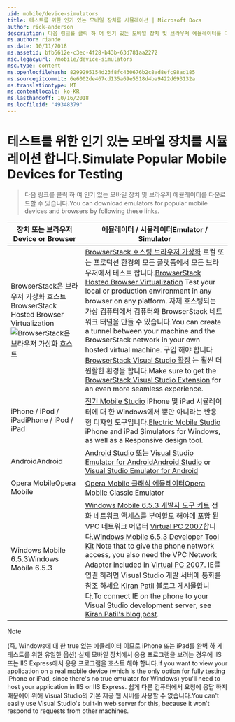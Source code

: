```yaml
---
uid: mobile/device-simulators
title: 테스트를 위한 인기 있는 모바일 장치를 시뮬레이션 | Microsoft Docs
author: rick-anderson
description: 다음 링크를 클릭 하 여 인기 있는 모바일 장치 및 브라우저 에뮬레이터를 다운로드할 수 있습니다.
ms.author: riande
ms.date: 10/11/2018
ms.assetid: bfb5612e-c3ec-4f28-b43b-63d781aa2272
msc.legacyurl: /mobile/device-simulators
msc.type: content
ms.openlocfilehash: 8299295154d23f8fc430676b2c8ad8efc98ad185
ms.sourcegitcommit: 6e6002de467cd135a69e5518d4ba9422d693132a
ms.translationtype: MT
ms.contentlocale: ko-KR
ms.lasthandoff: 10/16/2018
ms.locfileid: "49348379"
---
```

# <a name="simulate-popular-mobile-devices-for-testing"></a><span data-ttu-id="012fe-103">테스트를 위한 인기 있는 모바일 장치를 시뮬레이션 합니다.</span><span class="sxs-lookup"><span data-stu-id="012fe-103">Simulate Popular Mobile Devices for Testing</span></span>

> <span data-ttu-id="012fe-104">다음 링크를 클릭 하 여 인기 있는 모바일 장치 및 브라우저 에뮬레이터를 다운로드할 수 있습니다.</span><span class="sxs-lookup"><span data-stu-id="012fe-104">You can download emulators for popular mobile devices and browsers by following these links.</span></span>

| <span data-ttu-id="012fe-105">장치 또는 브라우저</span><span class="sxs-lookup"><span data-stu-id="012fe-105">Device or Browser</span></span> | <span data-ttu-id="012fe-106">에뮬레이터 / 시뮬레이터</span><span class="sxs-lookup"><span data-stu-id="012fe-106">Emulator / Simulator</span></span> |
| --- | --- |
| <span data-ttu-id="012fe-107">BrowserStack은 브라우저 가상화 호스트</span><span class="sxs-lookup"><span data-stu-id="012fe-107">BrowserStack Hosted Browser Virtualization</span></span> ![BrowserStack은 브라우저 가상화 호스트](device-simulators/_static/image1.png) | <span data-ttu-id="012fe-109">[BrowserStack 호스팅 브라우저 가상화](http://browserstack.com) 로컬 또는 프로덕션 환경의 모든 플랫폼에서 모든 브라우저에서 테스트 합니다.</span><span class="sxs-lookup"><span data-stu-id="012fe-109">[BrowserStack Hosted Browser Virtualization](http://browserstack.com) Test your local or production environment in any browser on any platform.</span></span> <span data-ttu-id="012fe-110">자체 호스팅되는 가상 컴퓨터에서 컴퓨터와 BrowserStack 네트워크 터널을 만들 수 있습니다.</span><span class="sxs-lookup"><span data-stu-id="012fe-110">You can create a tunnel between your machine and the BrowserStack network in your own hosted virtual machine.</span></span> <span data-ttu-id="012fe-111">구입 해야 합니다 [BrowserStack Visual Studio 확장](https://marketplace.visualstudio.com/items?itemName=browserstackcom.BrowserStack) 는 훨씬 더 원활한 환경을 합니다.</span><span class="sxs-lookup"><span data-stu-id="012fe-111">Make sure to get the [BrowserStack Visual Studio Extension](https://marketplace.visualstudio.com/items?itemName=browserstackcom.BrowserStack) for an even more seamless experience.</span></span> |
| <span data-ttu-id="012fe-112">iPhone / iPod / iPad</span><span class="sxs-lookup"><span data-stu-id="012fe-112">iPhone / iPod / iPad</span></span> | <span data-ttu-id="012fe-113">[전기 Mobile Studio](http://www.electricplum.com/studio.aspx) iPhone 및 iPad 시뮬레이터에 대 한 Windows에서 뿐만 아니라는 반응 형 디자인 도구입니다.</span><span class="sxs-lookup"><span data-stu-id="012fe-113">[Electric Mobile Studio](http://www.electricplum.com/studio.aspx) iPhone and iPad Simulators for Windows, as well as a Responsive design tool.</span></span> |
| <span data-ttu-id="012fe-114">Android</span><span class="sxs-lookup"><span data-stu-id="012fe-114">Android</span></span> | <span data-ttu-id="012fe-115">[Android Studio](https://developer.android.com/studio/) 또는 [Visual Studio Emulator for Android](https://visualstudio.microsoft.com/vs/msft-android-emulator/)</span><span class="sxs-lookup"><span data-stu-id="012fe-115">[Android Studio](https://developer.android.com/studio/) or [Visual Studio Emulator for Android](https://visualstudio.microsoft.com/vs/msft-android-emulator/)</span></span> |
| <span data-ttu-id="012fe-116">Opera Mobile</span><span class="sxs-lookup"><span data-stu-id="012fe-116">Opera Mobile</span></span> | [<span data-ttu-id="012fe-117">Opera Mobile 클래식 에뮬레이터</span><span class="sxs-lookup"><span data-stu-id="012fe-117">Opera Mobile Classic Emulator</span></span>](https://www.opera.com/developer/mobile-emulator) |
| <span data-ttu-id="012fe-118">Windows Mobile 6.5.3</span><span class="sxs-lookup"><span data-stu-id="012fe-118">Windows Mobile 6.5.3</span></span> | <span data-ttu-id="012fe-119">[Windows Mobile 6.5.3 개발자 도구 키트](https://www.microsoft.com/downloads/en/details.aspx?FamilyID=c0213f68-2e01-4e5c-a8b2-35e081dcf1ca&amp;displaylang=en) 전화 네트워크 액세스를 부여할도 해야에 포함 된 VPC 네트워크 어댑터 [Virtual PC 2007](https://www.microsoft.com/downloads/en/details.aspx?FamilyID=04d26402-3199-48a3-afa2-2dc0b40a73b6&amp;DisplayLang=en)합니다.</span><span class="sxs-lookup"><span data-stu-id="012fe-119">[Windows Mobile 6.5.3 Developer Tool Kit](https://www.microsoft.com/downloads/en/details.aspx?FamilyID=c0213f68-2e01-4e5c-a8b2-35e081dcf1ca&amp;displaylang=en) Note that to give the phone network access, you also need the VPC Network Adaptor included in [Virtual PC 2007](https://www.microsoft.com/downloads/en/details.aspx?FamilyID=04d26402-3199-48a3-afa2-2dc0b40a73b6&amp;DisplayLang=en).</span></span> <span data-ttu-id="012fe-120">IE를 연결 하려면 Visual Studio 개발 서버에 통화를 참조 하세요 [Kiran Patil 블로그 게시물](http://kiranpatils.wordpress.com/2009/11/19/access-internetlocal-website-from-your-windows-mobile-device-emulators/)합니다.</span><span class="sxs-lookup"><span data-stu-id="012fe-120">To connect IE on the phone to your Visual Studio development server, see [Kiran Patil's blog post](http://kiranpatils.wordpress.com/2009/11/19/access-internetlocal-website-from-your-windows-mobile-device-emulators/).</span></span> |

> [!NOTE]
> <span data-ttu-id="012fe-121">(즉, Windows에 대 한 true 없는 에뮬레이터 이므로 iPhone 또는 iPad를 완벽 하 게 테스트를 위한 유일한 옵션) 실제 모바일 장치에서 응용 프로그램을 보려는 경우에 IIS 또는 IIS Express에서 응용 프로그램을 호스트 해야 합니다.</span><span class="sxs-lookup"><span data-stu-id="012fe-121">If you want to view your application on a real mobile device (which is the only option for fully testing iPhone or iPad, since there's no true emulator for Windows) you'll need to host your application in IIS or IIS Express.</span></span> <span data-ttu-id="012fe-122">쉽게 다른 컴퓨터에서 요청에 응답 하지 때문에이 위해 Visual Studio의 기본 제공 웹 서버를 사용할 수 없습니다.</span><span class="sxs-lookup"><span data-stu-id="012fe-122">You can't easily use Visual Studio's built-in web server for this, because it won't respond to requests from other machines.</span></span>